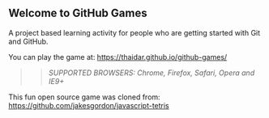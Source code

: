 ## Welcome to GitHub Games

A project based learning activity for people who are getting started with Git and GitHub.

You can play the game at: https://thaidar.github.io/github-games/

>> _*SUPPORTED BROWSERS*: Chrome, Firefox, Safari, Opera and IE9+_

This fun open source game was cloned from: https://github.com/jakesgordon/javascript-tetris
